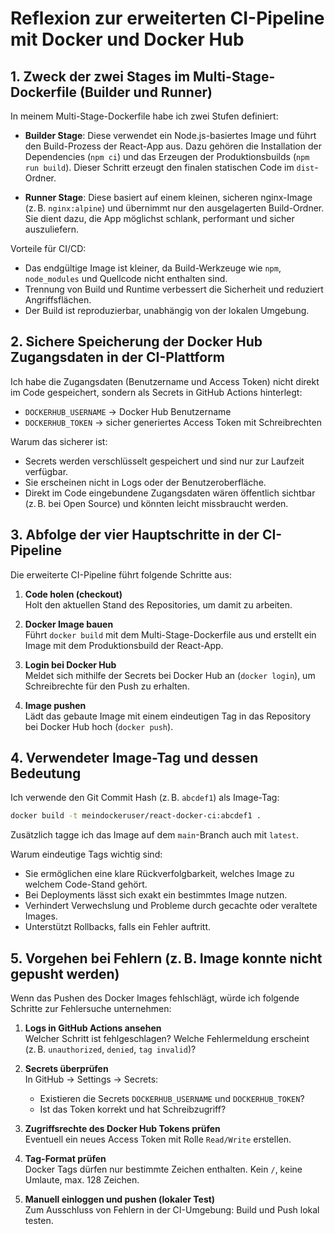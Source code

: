 # Reflexion zur erweiterten CI-Pipeline mit Docker und Docker Hub

## 1. Zweck der zwei Stages im Multi-Stage-Dockerfile (Builder und Runner)

In meinem Multi-Stage-Dockerfile habe ich zwei Stufen definiert:

- **Builder Stage**: Diese verwendet ein Node.js-basiertes Image und führt den Build-Prozess der React-App aus. Dazu gehören die Installation der Dependencies (`npm ci`) und das Erzeugen der Produktionsbuilds (`npm run build`). Dieser Schritt erzeugt den finalen statischen Code im `dist`-Ordner.

- **Runner Stage**: Diese basiert auf einem kleinen, sicheren nginx-Image (z. B. `nginx:alpine`) und übernimmt nur den ausgelagerten Build-Ordner. Sie dient dazu, die App möglichst schlank, performant und sicher auszuliefern.

Vorteile für CI/CD:
- Das endgültige Image ist kleiner, da Build-Werkzeuge wie `npm`, `node_modules` und Quellcode nicht enthalten sind.
- Trennung von Build und Runtime verbessert die Sicherheit und reduziert Angriffsflächen.
- Der Build ist reproduzierbar, unabhängig von der lokalen Umgebung.

## 2. Sichere Speicherung der Docker Hub Zugangsdaten in der CI-Plattform

Ich habe die Zugangsdaten (Benutzername und Access Token) nicht direkt im Code gespeichert, sondern als Secrets in GitHub Actions hinterlegt:

- `DOCKERHUB_USERNAME` → Docker Hub Benutzername
- `DOCKERHUB_TOKEN` → sicher generiertes Access Token mit Schreibrechten

Warum das sicherer ist:
- Secrets werden verschlüsselt gespeichert und sind nur zur Laufzeit verfügbar.
- Sie erscheinen nicht in Logs oder der Benutzeroberfläche.
- Direkt im Code eingebundene Zugangsdaten wären öffentlich sichtbar (z. B. bei Open Source) und könnten leicht missbraucht werden.

## 3. Abfolge der vier Hauptschritte in der CI-Pipeline

Die erweiterte CI-Pipeline führt folgende Schritte aus:

1. **Code holen (checkout)**  
   Holt den aktuellen Stand des Repositories, um damit zu arbeiten.

2. **Docker Image bauen**  
   Führt `docker build` mit dem Multi-Stage-Dockerfile aus und erstellt ein Image mit dem Produktionsbuild der React-App.

3. **Login bei Docker Hub**  
   Meldet sich mithilfe der Secrets bei Docker Hub an (`docker login`), um Schreibrechte für den Push zu erhalten.

4. **Image pushen**  
   Lädt das gebaute Image mit einem eindeutigen Tag in das Repository bei Docker Hub hoch (`docker push`).

## 4. Verwendeter Image-Tag und dessen Bedeutung

Ich verwende den Git Commit Hash (z. B. `abcdef1`) als Image-Tag:

```bash
docker build -t meindockeruser/react-docker-ci:abcdef1 .
```
Zusätzlich tagge ich das Image auf dem `main`-Branch auch mit `latest`.

Warum eindeutige Tags wichtig sind:
- Sie ermöglichen eine klare Rückverfolgbarkeit, welches Image zu welchem Code-Stand gehört.
- Bei Deployments lässt sich exakt ein bestimmtes Image nutzen.
- Verhindert Verwechslung und Probleme durch gecachte oder veraltete Images.
- Unterstützt Rollbacks, falls ein Fehler auftritt.

## 5. Vorgehen bei Fehlern (z. B. Image konnte nicht gepusht werden)

Wenn das Pushen des Docker Images fehlschlägt, würde ich folgende Schritte zur Fehlersuche unternehmen:

1. **Logs in GitHub Actions ansehen**  
   Welcher Schritt ist fehlgeschlagen? Welche Fehlermeldung erscheint (z. B. `unauthorized`, `denied`, `tag invalid`)?

2. **Secrets überprüfen**  
   In GitHub → Settings → Secrets:
   - Existieren die Secrets `DOCKERHUB_USERNAME` und `DOCKERHUB_TOKEN`?
   - Ist das Token korrekt und hat Schreibzugriff?

3. **Zugriffsrechte des Docker Hub Tokens prüfen**  
   Eventuell ein neues Access Token mit Rolle `Read/Write` erstellen.

4. **Tag-Format prüfen**  
   Docker Tags dürfen nur bestimmte Zeichen enthalten. Kein `/`, keine Umlaute, max. 128 Zeichen.
   

5. **Manuell einloggen und pushen (lokaler Test)**  
   Zum Ausschluss von Fehlern in der CI-Umgebung: Build und Push lokal testen.

